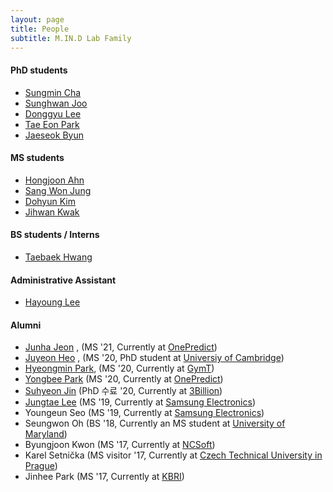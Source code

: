 ```yaml
---
layout: page
title: People
subtitle: M.IN.D Lab Family
---
```


#### PhD students

* [Sungmin Cha](https://sites.google.com/view/sungmin-cha/) 
* [Sunghwan Joo](https://sites.google.com/view/sunghwanjoo/) 
* [Donggyu Lee](https://sites.google.com/view/dqlee) 
* [Tae Eon Park](https://sites.google.com/view/taeeon) 
* [Jaeseok Byun](https://sites.google.com/view/jaeseokbyun) 

#### MS students

* [Hongjoon Ahn](https://sites.google.com/view/hongjoon-ahn)  
* [Sang Won Jung](https://sites.google.com/view/sangwon-jung)
* [Dohyun Kim](https://sites.google.com/view/dokim/)
* [Jihwan Kwak](https://sites.google.com/view/kkwakzi)

#### BS students / Interns

* [Taebaek Hwang]()  

#### Administrative Assistant

* [Hayoung Lee](mailto:hazero@snu.ac.kr)


#### Alumni

* [Junha Jeon](https://sites.google.com/view/junhajeon) , (MS '21, Currently at [OnePredict](http://onepredict.ai))
* [Juyeon Heo](https://sites.google.com/view/juyeonheo/) , (MS '20, PhD student at [Universiy of Cambridge](http://mlg.eng.cam.ac.uk/))
* [Hyeongmin Park](https://sites.google.com/view/hyeongminpark/), (MS '20, Currently at [GymT](https://www.tlabstudio.com/))   
* [Yongbee Park](https://sites.google.com/view/yongbeepark/) (MS '20, Currently at [OnePredict](http://onepredict.ai))
* [Suhyeon Jin]() (PhD 수료 '20, Currently at [3Billion](https://www.3billion.io/))
* [Jungtae Lee](https://jungtae9lee.github.io/about/) (MS '19, Currently at [Samsung Electronics](http://www.samsung.com))
* Youngeun Seo (MS '19, Currently at [Samsung Electronics](http://www.samsung.com))
* Seungwon Oh (BS '18, Currently an MS student at [University of Maryland](https://www.umd.edu/))
* Byungjoon Kwon (MS '17, Currently at [NCSoft](http://kr.ncsoft.com/korean/))
* Karel Setnička (MS visitor '17, Currently at [Czech Technical University in Prague](https://www.cvut.cz/en))
* Jinhee Park (MS '17, Currently at [KBRI](http://www.kbri.re.kr/new/pages_eng/main/))

